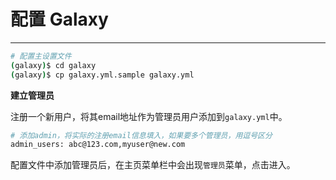 # 配置 Galaxy

---

```bash
# 配置主设置文件
(galaxy)$ cd galaxy
(galaxy)$ cp galaxy.yml.sample galaxy.yml
```

**建立管理员**

注册一个新用户，将其email地址作为管理员用户添加到`galaxy.yml`中。

```bash
# 添加admin，将实际的注册email信息填入，如果要多个管理员，用逗号区分
admin_users: abc@123.com,myuser@new.com
```

配置文件中添加管理员后，在主页菜单栏中会出现`管理员`菜单，点击进入。
